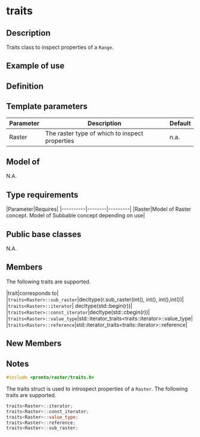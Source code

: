# traits<Raster>
## Description
Traits class to inspect properties of a `Range`.
## Example of use
## Definition
## Template parameters
|Parameter|Description|Default|
|----------|--------|---------|
|Raster|The raster type of which to inspect properties|n.a.|
## Model of
N.A.
## Type requirements
|Parameter|Requires|
|----------|--------|---------|
|Raster|Model of Raster concept. Model of Subbable concept depending on use|

## Public base classes
N.A.
## Members
The following traits are supported.


|trait|corresponds to|
|`traits<Raster>::sub_raster`|decltype(r.sub_raster(int(), int(), int(),int())|
|`traits<Raster>::iterator`| decltype(std::begin(r))|
|`traits<Raster>::const_iterator`|decltype(std::cbegin(r))|
|`traits<Raster>::value_type`|std::iterator_traits<traits<Raster>::iterator>::value_type|
|`traits<Raster>::reference`|std::iterator_traits<traits<Raster>::iterator>::reference|
## New Members
## Notes 

```cpp
#include <pronto/raster/traits.h>
```
The traits struct is used to introspect properties of a `Raster`. The following traits are supported.

```cpp
traits<Raster>::iterator;
traits<Raster>::const_iterator;
traits<Raster>::value_type;
traits<Raster>::reference;
traits<Raster>::sub_raster;
```